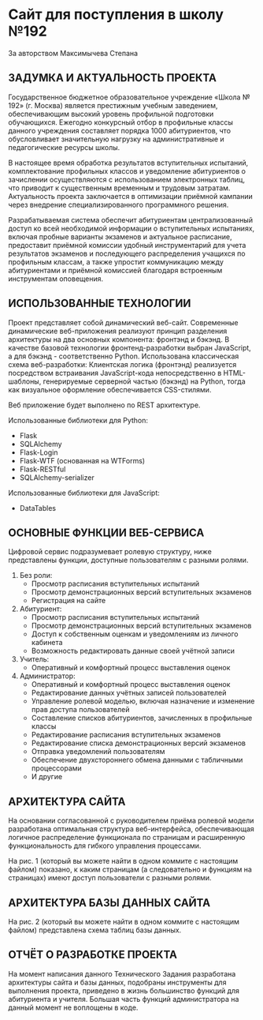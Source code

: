 # Сайт для поступления в школу №192

За авторством Максимычева Степана

## ЗАДУМКА И АКТУАЛЬНОСТЬ ПРОЕКТА

Государственное бюджетное образовательное учреждение «Школа № 192» (г. Москва) является престижным учебным заведением, обеспечивающим высокий уровень профильной подготовки обучающихся. Ежегодно конкурсный отбор в профильные классы данного учреждения составляет порядка 1000 абитуриентов, что обусловливает значительную нагрузку на административные и педагогические ресурсы школы.

В настоящее время обработка результатов вступительных испытаний, комплектование профильных классов и уведомление абитуриентов о зачислении осуществляются с использованием электронных таблиц, что приводит к существенным временным и трудовым затратам. Актуальность проекта заключается в оптимизации приёмной кампании через внедрение специализированного программного решения.

Разрабатываемая система обеспечит абитуриентам централизованный доступ ко всей необходимой информации о вступительных испытаниях, включая пробные варианты экзаменов и актуальное расписание, предоставит приёмной комиссии удобный инструментарий для учета результатов экзаменов и последующего распределения учащихся по профильным классам, а также упростит коммуникацию между абитуриентами и приёмной комиссией благодаря встроенным инструментам оповещения.

## ИСПОЛЬЗОВАННЫЕ ТЕХНОЛОГИИ

Проект представляет собой динамический веб-сайт. Современные динамические веб-приложения реализуют принцип разделения архитектуры на два основных компонента: фронтэнд и бэкэнд. В качестве базовой технологии фронтенд-разработки выбран JavaScript, а для бэкэнд - соответственно Python. Использована классическая схема веб-разработки: Клиентская логика (фронтэнд) реализуется посредством встраивания JavaScript-кода непосредственно в HTML-шаблоны, генерируемые серверной частью (бэкэнд) на Python, тогда как визуальное оформление обеспечивается CSS-стилями.

Веб приложение будет выполнено по REST архитектуре.

Использованные библиотеки для Python:

- Flask
- SQLAlchemy
- Flask-Login
- Flask-WTF (основанная на WTForms)
- Flask-RESTful
- SQLAlchemy-serializer

Использованные библиотеки для JavaScript:

- DataTables

## ОСНОВНЫЕ ФУНКЦИИ ВЕБ-СЕРВИСА

Цифровой сервис подразумевает ролевую структуру, ниже представлены функции, доступные пользователям с разными ролями.

1. Без роли:
    - Просмотр расписания вступительных испытаний
    - Просмотр демонстрационных версий вступительных экзаменов 
    - Регистрация на сайте
2. Абитуриент:
   - Просмотр расписания вступительных испытаний
   - Просмотр демонстрационных версий вступительных экзаменов
   - Доступ к собственным оценкам и уведомлениям из личного кабинета
   - Возможность редактировать данные своей учётной записи
3. Учитель:
   - Оперативный и комфортный процесс выставления оценок
4. Администратор:
   - Оперативный и комфортный процесс выставления оценок
   - Редактирование данных учётных записей пользователей
   - Управление ролевой моделью, включая назначение и изменение прав доступа пользователей
   - Составление списков абитуриентов, зачисленных в профильные классы
   - Редактирование расписания вступительных экзаменов
   - Редактирование списка демонстрационных версий экзаменов
   - Отправка уведомлений пользователям
   - Обеспечение двухстороннего обмена данными с табличными процессорами
   - И другие

## АРХИТЕКТУРА САЙТА

На основании согласованной с руководителем приёма ролевой модели разработана оптимальная структура веб-интерфейса, обеспечивающая логичное распределение функционала по страницам и расширенную функциональность для гибкого управления процессами.

На рис. 1 (который вы можете найти в одном коммите с настоящим файлом) показано, к каким страницам (а следовательно и функциям на страницах) имеют доступ пользователи с разными ролями.
## АРХИТЕКТУРА БАЗЫ ДАННЫХ САЙТА

На рис. 2 (который вы можете найти в одном коммите с настоящим файлом) представлена схема таблиц базы данных.

## ОТЧЁТ О РАЗРАБОТКЕ ПРОЕКТА

На момент написания данного Технического Задания разработана архитектуры сайта и базы данных, подобраны инструменты для выполнения проекта, приведено в жизнь большинство функций для абитуриента и учителя. Большая часть функций администратора на данный момент не воплощены в коде.

